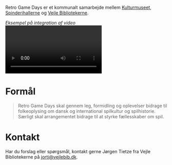 <!-- BEGIN ARISE ------------------------------
Title:: "Om"

Author:: "Retro Game Days"
Description:: "Om"
Language:: "da"
Thumbnail:: "joystick-150x150.png"
Published Date:: "2025-05-02"
Modified Date:: "2025-05-02"

toc:: "false"
process_markdown:: "true"
content_header:: "false"
---- END ARISE \\ DO NOT MODIFY THIS LINE ---->

Retro Game Days er et kommunalt samarbejde mellem [Kulturmuseet](https://www.vejlemuseerne.dk/besoeg-os/kulturmuseet/), [Spinderihallerne](https://spinderihallerne.dk) og [Vejle Bibliotekerne](https://vejlebib.dk).

*Eksempel på integration af video*
![](tak.mp4)

# Formål
> Retro Game Days skal gennem leg, formidling og oplevelser bidrage til folkeoplysing om dansk og international spilkultur og spilhistorie. Særligt skal arrangementet bidrage til at styrke fællesskaber om spil.

# Kontakt
Har du forslag eller spørgsmål, kontakt gerne Jørgen Tietze fra Vejle Bibliotekerne på <jorti@vejlebib.dk>.